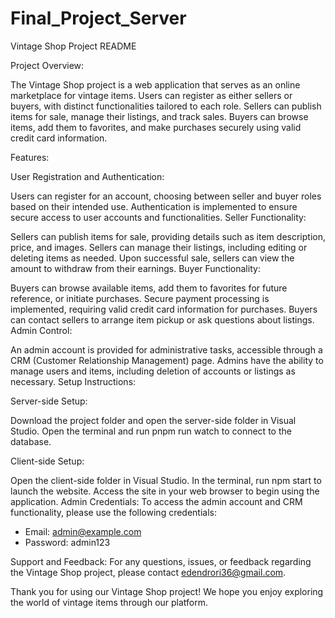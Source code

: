 # Final_Project_Server

Vintage Shop Project README

Project Overview:

The Vintage Shop project is a web application that serves as an online marketplace for vintage items. Users can register as either sellers or buyers, with distinct functionalities tailored to each role. Sellers can publish items for sale, manage their listings, and track sales. Buyers can browse items, add them to favorites, and make purchases securely using valid credit card information.

Features:

User Registration and Authentication:

Users can register for an account, choosing between seller and buyer roles based on their intended use.
Authentication is implemented to ensure secure access to user accounts and functionalities.
Seller Functionality:

Sellers can publish items for sale, providing details such as item description, price, and images.
Sellers can manage their listings, including editing or deleting items as needed.
Upon successful sale, sellers can view the amount to withdraw from their earnings.
Buyer Functionality:

Buyers can browse available items, add them to favorites for future reference, or initiate purchases.
Secure payment processing is implemented, requiring valid credit card information for purchases.
Buyers can contact sellers to arrange item pickup or ask questions about listings.
Admin Control:

An admin account is provided for administrative tasks, accessible through a CRM (Customer Relationship Management) page.
Admins have the ability to manage users and items, including deletion of accounts or listings as necessary.
Setup Instructions:

Server-side Setup:

Download the project folder and open the server-side folder in Visual Studio.
Open the terminal and run pnpm run watch to connect to the database.

Client-side Setup:

Open the client-side folder in Visual Studio.
In the terminal, run npm start to launch the website.
Access the site in your web browser to begin using the application.
Admin Credentials:
To access the admin account and CRM functionality, please use the following credentials:
- Email: admin@example.com
- Password: admin123

Support and Feedback:
For any questions, issues, or feedback regarding the Vintage Shop project, please contact edendrori36@gmail.com.

Thank you for using our Vintage Shop project! We hope you enjoy exploring the world of vintage items through our platform.
